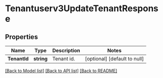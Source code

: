 # Tenantuserv3UpdateTenantResponse

## Properties
Name | Type | Description | Notes
------------ | ------------- | ------------- | -------------
**TenantId** | **string** | Tenant id. | [optional] [default to null]

[[Back to Model list]](../README.md#documentation-for-models) [[Back to API list]](../README.md#documentation-for-api-endpoints) [[Back to README]](../README.md)


